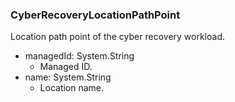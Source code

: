 ### CyberRecoveryLocationPathPoint
Location path point of the cyber recovery workload.

- managedId: System.String
  - Managed ID.
- name: System.String
  - Location name.
